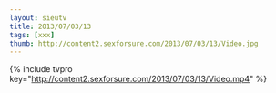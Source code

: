 ```yaml
--- 
layout: sieutv
title: 2013/07/03/13
tags: [xxx]
thumb: http://content2.sexforsure.com/2013/07/03/13/Video.jpg
---
```

{% include tvpro key="http://content2.sexforsure.com/2013/07/03/13/Video.mp4" %} 
